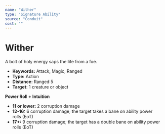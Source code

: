 ```yaml
---
name: "Wither"
type: "Signature Ability"
source: "Conduit"
cost: ""
---
```


# Wither

A bolt of holy energy saps the life from a foe.

- **Keywords:** Attack, Magic, Ranged
- **Type:** Action
- **Distance:** Ranged 5
- **Target:** 1 creature or object

**Power Roll + Intuition**

- **11 or lower:** 2 corruption damage
- **12-16:** 6 corruption damage; the target takes a bane on ability power rolls (EoT)
- **17+:** 9 corruption damage; the target has a double bane on ability power rolls (EoT)
